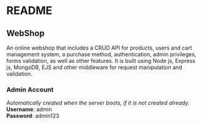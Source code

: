 # README

## WebShop

An online webshop that includes a CRUD API for products, users and cart management system, a purchase method, authentication, admin privileges, forms validation, as well as other features. It is built using Node js, Express js, MongoDB, EJS and other middleware for request manipulation and validation.

### Admin Account

_Automatically created when the server boots, if it is not created already._
<br />
**Username**: admin
<br />
**Password**: admin123
